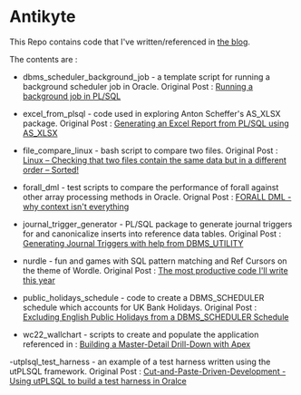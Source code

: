 # Antikyte
This Repo contains code that I've written/referenced in [the blog](https://mikesmithers.wordpress.com).

The contents are :

- dbms_scheduler_background_job - a template script for running a background scheduler job in Oracle. Original Post : [Running a background job in PL/SQL](https://wp.me/pweWl-2ak)
  
- excel_from_plsql - code used in exploring Anton Scheffer's AS_XLSX package.
  Original Post : [Generating an Excel Report from PL/SQL using AS_XLSX](https://wp.me/pweWl-2p3)  

- file_compare_linux - bash script to compare two files.
  Original Post : [Linux – Checking that two files contain the same data but in a different order – Sorted!](https://wp.me/pweWl-2uJ)

- forall_dml - test scripts to compare the performance of forall against other array processing methods in Oracle. Orignal Post : [FORALL DML - why context isn't everything](https://wp.me/pweWl-2yY)

- journal_trigger_generator - PL/SQL package to generate journal triggers for and canonicalize inserts into reference data tables.
  Original Post : [Generating Journal Triggers with help from DBMS_UTILITY](https://wp.me/pweWl-2w5)

- nurdle - fun and games with SQL pattern matching and Ref Cursors on the theme of Wordle.
Original Post : [The most productive code I'll write this year](https://wp.me/pweWl-2jF)  

- public_holidays_schedule - code to create a DBMS_SCHEDULER schedule which accounts for UK Bank Holidays.
Original Post : [
Excluding English Public Holidays from a DBMS_SCHEDULER Schedule](https://wp.me/pweWl-2tR)
  
- wc22_wallchart - scripts to create and populate the application referenced in : [Building a Master-Detail Drill-Down with Apex](https://wp.me/pweWl-2wy)

-utplsql_test_harness - an example of a test harness written using the utPLSQL framework.
Original Post : [Cut-and-Paste-Driven-Development - Using utPLSQL to build a test harness in Oralce](https://wp.me/pweWl-2Gi)
 
